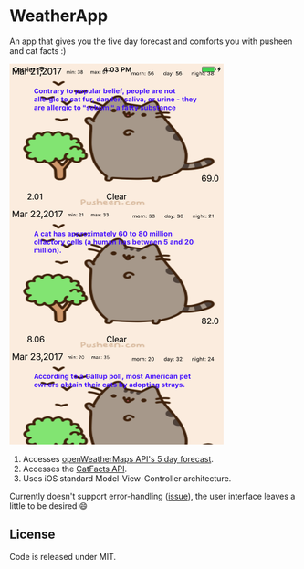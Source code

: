 # WeatherApp

An app that gives you the five day forecast and comforts you with pusheen and cat facts :) 

![Screenshot](web/screenshot.png)

1. Accesses [openWeatherMaps API's 5 day forecast](https://openweathermap.org/forecast5).
2. Accesses the [CatFacts API](https://catfacts-api.appspot.com/doc.html).
3. Uses iOS standard Model-View-Controller architecture.

Currently doesn't support error-handling ([issue](https://github.com/bereket6725/WeatherApp/issues/2)), the user interface leaves a little to be desired :smile:

## License

Code is released under MIT.
